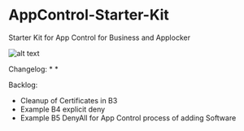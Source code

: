 # AppControl-Starter-Kit
Starter Kit for App Control for Business and Applocker

![alt text](https://github.com/Marco-Sap/AppControl-Starter-Kit/blob/main/slide1.png?raw=true)

Changelog:
*
*

Backlog:
* Cleanup of Certificates in B3
* Example B4 explicit deny
* Example B5 DenyAll for App Control process of adding Software 
